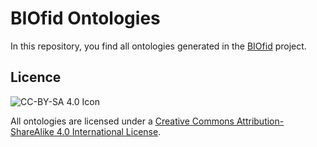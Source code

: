 # BIOfid Ontologies

In this repository, you find all ontologies generated in the [BIOfid](https://www.biofid.de/en/) project.

## Licence
![CC-BY-SA 4.0 Icon](https://i.creativecommons.org/l/by-sa/4.0/88x31.png)

All ontologies are licensed under a [Creative Commons Attribution-ShareAlike 4.0 International License](https://creativecommons.org/licenses/by-sa/4.0/).
